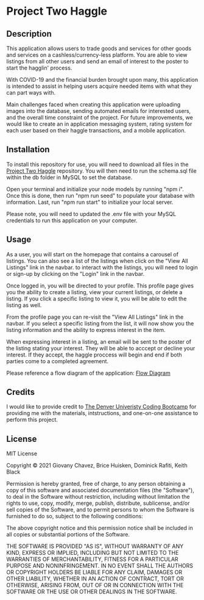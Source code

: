 # Project Two Haggle

## Description

This application allows users to trade goods and services for other goods and services on a cashless/currency-less platform. You are able to view listings from all other users and send an email of interest to the poster to start the hagglin' process. 

With COVID-19 and the financial burden brought upon many, this application is intended to assist in helping users acquire needed items with what they can part ways with.

Main challenges faced when creating this application were uploading images into the database, sending automated emails for interested users, and the overall time constraint of the project. For future improvements, we would like to create an in application messaging system, rating system for each user based on their haggle transactions, and a mobile application.

## Installation

To install this repository for use, you will need to download all files in the [Project Two Haggle](https://github.com/domrafiti/ProjectTwoHaggle) repository. You will then need to run the schema.sql file within the db folder in MySQL to set the database. 

Open your terminal and initialize your node models by running "npm i". Once this is done, then run "npm run seed" to populate your database with information. Last, run "npm run start" to initialize your local server.

Please note, you will need to updated the .env file with your MySQL credentials to run this application on your computer.

## Usage

As a user, you will start on the homepage that contains a carousel of listings. You can also see a list of the listings when click on the "View All Listings" link in the navbar. to interact with the listings, you will need to login or sign-up by clicking on the "Login" link in the navbar.

Once logged in, you will be directed to your profile. This profile page gives you the ability to create a listing, view your current listings, or delete a listing. If you click a specific listing to view it, you will be able to edit the listing as well.

From the profile page you can re-visit the "View All Listings" link in the navbar. If you select a specific listing from the list, it will now show you the listing information and the ability to express interest in the item.

When expressing interest in a listing, an email will be sent to the poster of the listing stating your interest. They will be able to acccept or decline your interest. If they accept, the haggle proccess will begin and end if both parties come to a completed agreement.


Please reference a flow diagram of the application: [Flow Diagram](https://files.slack.com/files-pri/T01FRNBBG8H-F01V01GN8SV/workflow_diagram.jpeg)

## Credits

I would like to provide credit to [The Denver Univeristy Coding Bootcamp](https://bootcamp.du.edu/coding/) for providing me with the materials, intstructions, and one-on-one assistance to perform this project.

## License

MIT License

Copyright &copy; 2021 Giovany Chavez, Brice Huisken, Dominick Rafiti, Keith Black

Permission is hereby granted, free of charge, to any person obtaining a copy
of this software and associated documentation files (the "Software"), to deal
in the Software without restriction, including without limitation the rights
to use, copy, modify, merge, publish, distribute, sublicense, and/or sell
copies of the Software, and to permit persons to whom the Software is
furnished to do so, subject to the following conditions:

The above copyright notice and this permission notice shall be included in all
copies or substantial portions of the Software.

THE SOFTWARE IS PROVIDED "AS IS", WITHOUT WARRANTY OF ANY KIND, EXPRESS OR
IMPLIED, INCLUDING BUT NOT LIMITED TO THE WARRANTIES OF MERCHANTABILITY,
FITNESS FOR A PARTICULAR PURPOSE AND NONINFRINGEMENT. IN NO EVENT SHALL THE
AUTHORS OR COPYRIGHT HOLDERS BE LIABLE FOR ANY CLAIM, DAMAGES OR OTHER
LIABILITY, WHETHER IN AN ACTION OF CONTRACT, TORT OR OTHERWISE, ARISING FROM,
OUT OF OR IN CONNECTION WITH THE SOFTWARE OR THE USE OR OTHER DEALINGS IN THE
SOFTWARE.
